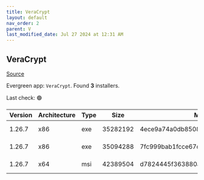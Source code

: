 ```yaml
---
title: VeraCrypt
layout: default
nav_order: 2
parent: V
last_modified_date: Jul 27 2024 at 12:31 AM
---
```


## VeraCrypt

[Source](https://www.veracrypt.fr/en/Home.html)

Evergreen app: `VeraCrypt`. Found **3** installers.

Last check: 🟢

| Version | Architecture | Type | Size     | Md5                              | URI                                                                                                                                                                                                                                          |
| ------- | ------------ | ---- | -------- | -------------------------------- | -------------------------------------------------------------------------------------------------------------------------------------------------------------------------------------------------------------------------------------------- |
| 1.26.7  | x86          | exe  | 35282192 | 4ece9a74a0db8508bb1d5dd60a977150 | [https://phoenixnap.dl.sourceforge.net/project/veracrypt/VeraCrypt%201.26.7/Windows/VeraCrypt%20Setup%201.26.7.exe](https://phoenixnap.dl.sourceforge.net/project/veracrypt/VeraCrypt%201.26.7/Windows/VeraCrypt%20Setup%201.26.7.exe)       |
| 1.26.7  | x86          | exe  | 35094288 | 7fc999bab1fcce67d33e6f3e34e5ebce | [https://phoenixnap.dl.sourceforge.net/project/veracrypt/VeraCrypt%201.26.7/Windows/VeraCrypt%20Portable%201.26.7.exe](https://phoenixnap.dl.sourceforge.net/project/veracrypt/VeraCrypt%201.26.7/Windows/VeraCrypt%20Portable%201.26.7.exe) |
| 1.26.7  | x64          | msi  | 42389504 | d7824445f363880a0a452a8dc08b6f15 | [https://phoenixnap.dl.sourceforge.net/project/veracrypt/VeraCrypt%201.26.7/Windows/VeraCrypt_Setup_x64_1.26.7.msi](https://phoenixnap.dl.sourceforge.net/project/veracrypt/VeraCrypt%201.26.7/Windows/VeraCrypt_Setup_x64_1.26.7.msi)       |

